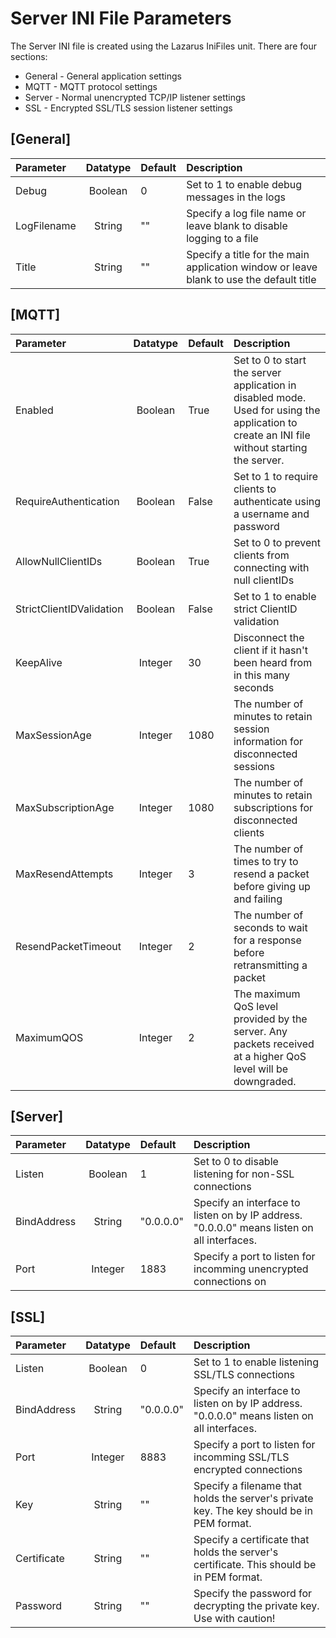 # Server INI File Parameters

The Server INI file is created using the Lazarus IniFiles unit. There are four sections: 

* General - General application settings
* MQTT - MQTT protocol settings
* Server - Normal unencrypted TCP/IP listener settings
* SSL - Encrypted SSL/TLS session listener settings

## [General]

Parameter | Datatype | Default | Description
:--- | :---: | :--- | :---
Debug | Boolean | 0 | Set to 1 to enable debug messages in the logs 
LogFilename | String | "" | Specify a log file name or leave blank to disable logging to a file
Title | String | "" | Specify a title for the main application window or leave blank to use the default title

## [MQTT]

Parameter | Datatype | Default | Description
:--- | :---: | :--- | :---
Enabled | Boolean | True | Set to 0 to start the server application in disabled mode. Used for using the application to create an INI file without starting the server.
RequireAuthentication | Boolean | False | Set to 1 to require clients to authenticate using a username and password
AllowNullClientIDs | Boolean | True | Set to 0 to prevent clients from connecting with null clientIDs
StrictClientIDValidation | Boolean | False | Set to 1 to enable strict ClientID validation
KeepAlive | Integer | 30 | Disconnect the client if it hasn't been heard from in this many seconds
MaxSessionAge | Integer | 1080 | The number of minutes to retain session information for disconnected sessions
MaxSubscriptionAge | Integer | 1080 | The number of minutes to retain subscriptions for disconnected clients
MaxResendAttempts | Integer | 3 | The number of times to try to resend a packet before giving up and failing
ResendPacketTimeout | Integer | 2 | The number of seconds to wait for a response before retransmitting a packet
MaximumQOS | Integer | 2 | The maximum QoS level provided by the server. Any packets received at a higher QoS level will be downgraded. 

## [Server]

Parameter | Datatype | Default | Description
:--- | :---: | :--- | :---
Listen | Boolean | 1 | Set to 0 to disable listening for non-SSL connections
BindAddress | String | "0.0.0.0" | Specify an interface to listen on by IP address. "0.0.0.0" means listen on all interfaces.
Port | Integer | 1883 | Specify a port to listen for incomming unencrypted connections on

## [SSL]

Parameter | Datatype | Default | Description
:--- | :---: | :--- | :---
Listen | Boolean | 0 | Set to 1 to enable listening SSL/TLS connections
BindAddress | String | "0.0.0.0" | Specify an interface to listen on by IP address. "0.0.0.0" means listen on all interfaces.
Port | Integer | 8883 | Specify a port to listen for incomming SSL/TLS encrypted connections
Key | String | "" | Specify a filename that holds the server's private key. The key should be in PEM format.
Certificate | String | "" | Specify a certificate that holds the server's certificate. This should be in PEM format.
Password | String | "" | Specify the password for decrypting the private key. Use with caution! 
